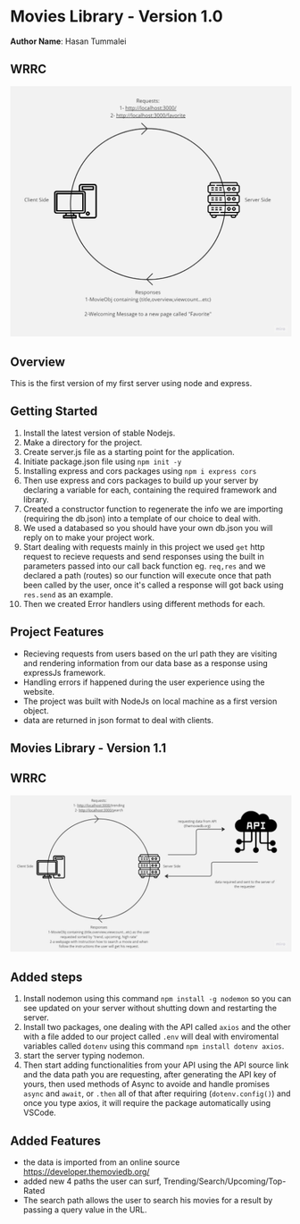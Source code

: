 # Movies Library - Version 1.0

**Author Name**: Hasan Tummalei

## WRRC
![WRRC for My Movie Library!](./movie%20library%20wrrc.jpg "Trending Movies!")
## Overview

This is the first version of my first server using node and express.

## Getting Started

1. Install the latest version of stable Nodejs.
2. Make a directory  for the project.
3. Create server.js file as a starting point for the application.
4. Initiate package.json file using  `npm init -y` 
5. Installing express and cors packages using `npm i express cors`
6. Then use express and cors packages to build up your server by declaring a variable for each, containing the required framework and library.
7. Created a constructor function to regenerate the info we are importing (requiring the db.json) into a template of our choice to deal with.
8. We used a databased so you should have your own db.json you will reply on to make your project work.
9. Start dealing with requests mainly in this project we used `get` http request to recieve requests and send responses using the built in parameters passed into our call back function eg. `req,res` and we declared a path (routes) so our function will execute once that path been called by the user, once it's called a response will got back using `res.send` as an example.
10. Then we created Error handlers using different methods for each.

## Project Features

- Recieving requests from users based on the url path they are visiting and rendering information from our data base as a response using expressJs framework.
- Handling errors if happened during the user experience using the website.
- The project was built with NodeJs on local machine as a first version object.
- data are returned in json format to deal with clients.

## Movies Library - Version 1.1

## WRRC
![WRRC for My Movie Library!](./after%20API.jpg "Trending Movies!")

## Added steps

1. Install nodemon using this command `npm install -g nodemon`  so you can see updated on your server without shutting down and restarting the server.
2. Install two packages, one dealing with the API called `axios` and the other with a file added to our project called `.env` will deal with enviromental variables called `dotenv` using this command `npm install dotenv axios`.
3. start the server typing nodemon.
4. Then start adding functionalities from your API using the API source link and the data path you are requesting, after generating the API key of yours, then used methods of Async to avoide and handle promises `async` and `await`, or `.then` all of that after requiring (`dotenv.config()`) and once you type axios, it will require the package automatically using VSCode.

## Added Features

- the data is imported from an online source <https://developer.themoviedb.org/>
- added new 4 paths the user can surf, Trending/Search/Upcoming/Top-Rated
- The search path allows the user to search his movies for a result by passing a query value in the URL.